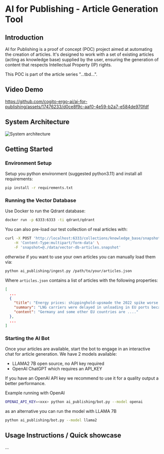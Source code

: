 # AI for Publishing - Article Generation Tool

## Introduction
AI for Publishing is a proof of concept (POC) project aimed at automating the creation of articles. 
It's designed to work with a set of existing articles (acting as knowledge base) supplied by the user, ensuring the 
generation of content that respects Intellectual Property (IP) rights. 

This POC is part of the article series "...tbd...".

## Video Demo

https://github.com/cogito-ergo-ai/ai-for-publishing/assets/17476233/d0ce8f9c-aaf0-4e59-b2a7-e584de970fdf


## System Architecture

![System architecture](https://github.com/cogito-ergo-ai/ai-for-publishing/assets/17476233/9f4f73da-b58e-435e-a5f9-11cf6b16018e)

## Getting Started

### Environment Setup
Setup you python environment (suggested python3.11) and install all requirements:
```bash
pip install -r requirements.txt
```

### Running the Vector Database

Use Docker to run the Qdrant database:
```bash
docker run -p 6333:6333 -ti qdrant/qdrant
```
You can also pre-load our test collection of real articles with:
```bash
curl -X POST 'http://localhost:6333/collections/knowledge_base/snapshots/upload' \
    -H 'Content-Type:multipart/form-data' \
    -F 'snapshot=@./data/vector-db-articles.snapshot'
```
*otherwise* if you want to use your own articles you can manually load them via:
```bash
python ai_publishing/ingest.py /path/to/your/articles.json
```
Where `articles.json` contains a list of articles with the following properties:
```json
[
  ...
  {
    "title": "Energy prices: shippinghold-upsmade the 2022 spike worse \u2013 and could do so\u00a0again",
    "summary": "LNG carriers were delayed in unloading in EU ports because there weren\u2019t enough terminals to process the fuel.",
    "content": "Germany and some other EU countries are ...."
  },
  ...
]
```

### Starting the AI Bot
Once your articles are available, start the bot to engage in an interactive chat for article generation.
We have 2 models available:
- LLAMA2 7B open source, no API key required
- OpenAI ChatGPT which requires an API_KEY

If you have an OpenAI API key we recommend to use it for a quality output a better performance.

Example running with OpenAI
```bash
OPENAI_API_KEY=<xxx> python ai_publishing/bot.py --model openai
```
as an alternative you can run the model with LLAMA 7B
```bash
python ai_publishing/bot.py --model llama2
```

## Usage Instructions / Quick showcase

...
